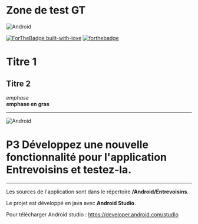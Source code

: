 # Zone de test GT

![Android](https://img.shields.io/badge/Android-Studio-blue)


[![ForTheBadge built-with-love](http://ForTheBadge.com/images/badges/built-with-love.svg)](https://GitHub.com/Naereen/)
[![forthebadge](https://forthebadge.com/images/badges/built-for-android.svg)](https://forthebadge.com)


# Titre 1
## Titre 2


_emphase_  
__emphase en gras__
***

![Android](https://img.shields.io/badge/Android-Studio-blue)
# P3 Développez une nouvelle fonctionnalité pour l'application Entrevoisins et testez-la.
***
Les sources de l'application sont dans le répertoire __/Android/Entrevoisins__.

Le projet est développé en java avec __Android Studio__.

Pour télécharger Android studio : <https://developer.android.com/studio>